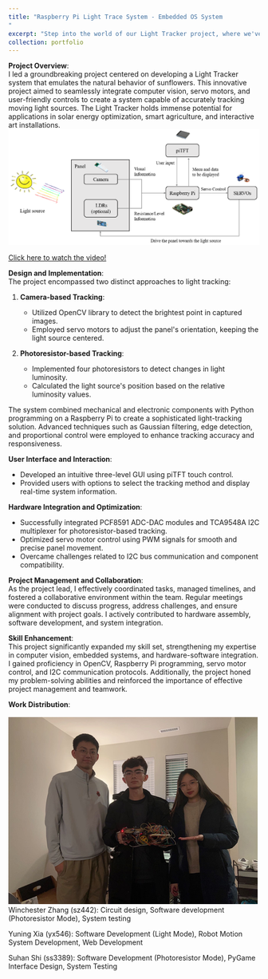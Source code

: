 ```yaml
---
title: "Raspberry Pi Light Trace System - Embedded OS System
"
excerpt: "Step into the world of our Light Tracker project, where we've attempted to recreate the fascinating behavior of sunflowers. Through a combination of camera input, servo motors, and user-friendly controls, our system aims to follow moving light sources. Join us as we explore the intersection of nature and technology.<br/><img src='/images/portfolio-3.png'>"
collection: portfolio
---
```


**Project Overview**:  
I led a groundbreaking project centered on developing a Light Tracker system that emulates the natural behavior of sunflowers. This innovative project aimed to seamlessly integrate computer vision, servo motors, and user-friendly controls to create a system capable of accurately tracking moving light sources. The Light Tracker holds immense potential for applications in solar energy optimization, smart agriculture, and interactive art installations.<br/><img src='/images/portfolio-4.png'>

[Click here to watch the video!](https://www.bilibili.com/video/BV1qd4y1v7ze/)

**Design and Implementation**:  
The project encompassed two distinct approaches to light tracking:

1. **Camera-based Tracking**:  
   - Utilized OpenCV library to detect the brightest point in captured images.
   - Employed servo motors to adjust the panel's orientation, keeping the light source centered.

2. **Photoresistor-based Tracking**:  
   - Implemented four photoresistors to detect changes in light luminosity.
   - Calculated the light source's position based on the relative luminosity values.

The system combined mechanical and electronic components with Python programming on a Raspberry Pi to create a sophisticated light-tracking solution. Advanced techniques such as Gaussian filtering, edge detection, and proportional control were employed to enhance tracking accuracy and responsiveness.

**User Interface and Interaction**:  
- Developed an intuitive three-level GUI using piTFT touch control.
- Provided users with options to select the tracking method and display real-time system information.

**Hardware Integration and Optimization**:  
- Successfully integrated PCF8591 ADC-DAC modules and TCA9548A I2C multiplexer for photoresistor-based tracking.
- Optimized servo motor control using PWM signals for smooth and precise panel movement.
- Overcame challenges related to I2C bus communication and component compatibility.

**Project Management and Collaboration**:  
As the project lead, I effectively coordinated tasks, managed timelines, and fostered a collaborative environment within the team. Regular meetings were conducted to discuss progress, address challenges, and ensure alignment with project goals. I actively contributed to hardware assembly, software development, and system integration.

**Skill Enhancement**:  
This project significantly expanded my skill set, strengthening my expertise in computer vision, embedded systems, and hardware-software integration. I gained proficiency in OpenCV, Raspberry Pi programming, servo motor control, and I2C communication protocols. Additionally, the project honed my problem-solving abilities and reinforced the importance of effective project management and teamwork.

**Work Distribution**:  
<br/><img src='/images/portfolio-3.png'>  
Winchester Zhang (sz442): Circuit design, Software development (Photoresistor Mode), System testing

Yuning Xia (yx546): Software Development (Light Mode), Robot Motion System Development, Web Development

Suhan Shi (ss3389): Software Development (Photoresistor Mode), PyGame Interface Design, System Testing





